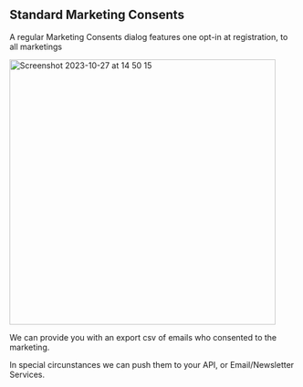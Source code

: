 ## Standard Marketing Consents

A regular Marketing Consents dialog features one opt-in at registration, to all marketings

<img width="466" alt="Screenshot 2023-10-27 at 14 50 15" src="https://github.com/AgateHQ/axate-developer-docs/assets/1307523/032893d9-4a23-41c0-91f5-2874b813e866">

We can provide you with an export csv of emails who consented to the marketing.

In special circunstances we can push them to your API, or Email/Newsletter Services.

